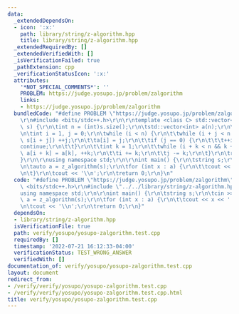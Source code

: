 ```yaml
---
data:
  _extendedDependsOn:
  - icon: ':x:'
    path: library/string/z-algorithm.hpp
    title: library/string/z-algorithm.hpp
  _extendedRequiredBy: []
  _extendedVerifiedWith: []
  _isVerificationFailed: true
  _pathExtension: cpp
  _verificationStatusIcon: ':x:'
  attributes:
    '*NOT_SPECIAL_COMMENTS*': ''
    PROBLEM: https://judge.yosupo.jp/problem/zalgorithm
    links:
    - https://judge.yosupo.jp/problem/zalgorithm
  bundledCode: "#define PROBLEM \"https://judge.yosupo.jp/problem/zalgorithm\"\r\n\
    \r\n#include <bits/stdc++.h>\r\n\r\ntemplate <class C> std::vector<int> z_algorithm(C\
    \ s) {\r\n\tint n = (int)s.size();\r\n\tstd::vector<int> a(n);\r\n\ta[0] = n;\r\
    \n\tint i = 1, j = 0;\r\n\twhile (i < n) {\r\n\t\twhile (i + j < n && s[j] ==\
    \ s[i + j]) ++j;\r\n\t\ta[i] = j;\r\n\t\tif (j == 0) {\r\n\t\t\t++i;\r\n\t\t\t\
    continue;\r\n\t\t}\r\n\t\tint k = 1;\r\n\t\twhile (i + k < n && k + a[k] < j)\
    \ a[i + k] = a[k], ++k;\r\n\t\ti += k;\r\n\t\tj -= k;\r\n\t}\r\n\treturn a;\r\n\
    }\r\n\r\nusing namespace std;\r\n\r\nint main() {\r\n\tstring s;\r\n\tcin >> s;\r\
    \n\tauto a = z_algorithm(s);\r\n\tfor (int x : a) {\r\n\t\tcout << x << ' ';\r\
    \n\t}\r\n\tcout << '\\n';\r\n\treturn 0;\r\n}\n"
  code: "#define PROBLEM \"https://judge.yosupo.jp/problem/zalgorithm\"\r\n\r\n#include\
    \ <bits/stdc++.h>\r\n#include \"../../library/string/z-algorithm.hpp\"\r\n\r\n\
    using namespace std;\r\n\r\nint main() {\r\n\tstring s;\r\n\tcin >> s;\r\n\tauto\
    \ a = z_algorithm(s);\r\n\tfor (int x : a) {\r\n\t\tcout << x << ' ';\r\n\t}\r\
    \n\tcout << '\\n';\r\n\treturn 0;\r\n}"
  dependsOn:
  - library/string/z-algorithm.hpp
  isVerificationFile: true
  path: verify/yosupo/yosupo-zalgorithm.test.cpp
  requiredBy: []
  timestamp: '2022-07-21 16:12:33-04:00'
  verificationStatus: TEST_WRONG_ANSWER
  verifiedWith: []
documentation_of: verify/yosupo/yosupo-zalgorithm.test.cpp
layout: document
redirect_from:
- /verify/verify/yosupo/yosupo-zalgorithm.test.cpp
- /verify/verify/yosupo/yosupo-zalgorithm.test.cpp.html
title: verify/yosupo/yosupo-zalgorithm.test.cpp
---
```


